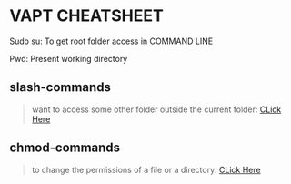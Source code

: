 # VAPT CHEATSHEET

Sudo su:
To get root folder access in COMMAND LINE


Pwd: Present working directory

## slash-commands
  > want to access some other folder outside the current folder: [CLick Here](https://github.com/sagar98cyber/vapt/tree/slash-command)

## chmod-commands
  > to change the permissions of a file or a directory: [CLick Here](https://github.com/sagar98cyber/vapt/tree/chmod-branch)

